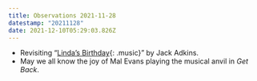 ```yaml
---
title: Observations 2021-11-28
datestamp: "20211128"
date: 2021-12-10T05:29:03.826Z
---
```

- Revisiting “[Linda’s Birthday](https://fromthestacks.bandcamp.com/track/lindas-birthday){: .music}” by Jack Adkins.
- May we all know the joy of Mal Evans playing the musical anvil in *Get Back*.